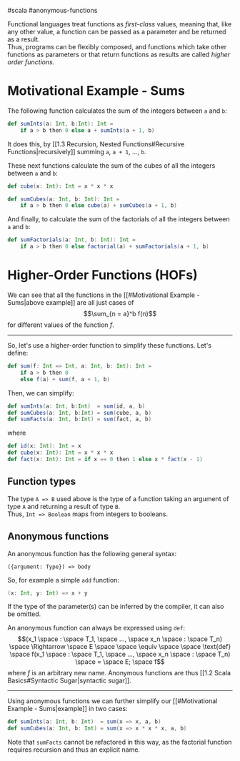 #scala #anonymous-functions

Functional languages treat functions as *first-class* values, meaning that, like any other value, a function can be passed as a parameter and be returned as a result.  
Thus, programs can be flexibly composed, and functions which take other functions as parameters or that return functions as results are called *higher order functions*.

# Motivational Example - Sums
The following function calculates the sum of the integers between `a` and `b`:
```Scala
def sumInts(a: Int, b:Int): Int =
	if a > b then 0 else a + sumInts(a + 1, b)
```
It does this, by [[1.3 Recursion, Nested Functions#Recursive Functions|recursively]] summing `a`, `a + 1`, ..., `b`.

These next functions calculate the sum of the cubes of all the integers between `a` and `b`:
```Scala
def cube(x: Int): Int = x * x * x

def sumCubes(a: Int, b: Int): Int =
	if a > b then 0 else cube(a) + sumCubes(a + 1, b)
```
And finally, to calculate the sum of the factorials of all the integers between `a` and `b`:
```Scala
def sumFactorials(a: Int, b: Int): Int =
	if a > b then 0 else factorial(a) + sumFactorials(a + 1, b)
```

# Higher-Order Functions (HOFs)
We can see that all the functions in the [[#Motivational Example - Sums|above example]] are all just cases of
$$\sum_{n = a}^b f(n)$$
for different values of the function $f$.
<hr>

So, let's use a higher-order function to simplify these functions. Let's define:
```Scala
def sum(f: Int => Int, a: Int, b: Int): Int =
	if a > b then 0
	else f(a) + sum(f, a + 1, b)
```
Then, we can simplify:
```Scala
def sumInts(a: Int, b:Int)  = sum(id, a, b)
def sumCubes(a: Int, b:Int) = sum(cube, a, b)
def sumFacts(a: Int, b:Int) = sum(fact, a, b)
```
where
```Scala
def id(x: Int): Int = x
def cube(x: Int): Int = x * x * x
def fact(x: Int): Int = if x == 0 then 1 else x * fact(x - 1)
```

## Function types
The type `A => B` used above is the type of a function taking an argument of type `A` and returning a result of type `B`.  
Thus, `Int => Boolean` maps from integers to booleans.

## Anonymous functions
An anonymous function has the following general syntax:
```
({argument: Type}) => body
```
So, for example a simple `add` function:
```Scala
(x: Int, y: Int) => x + y
```
If the type of the parameter(s) can be inferred by the compiler, it can also be omitted.

An anonymous function can always be expressed using `def`:
$$(x_1 \space : \space T_1, \space ..., \space x_n \space : \space T_n) \space \Rightarrow \space E \space \space \equiv \space \space \text{def} \space f(x_1 \space : \space T_1, \space ..., \space x_n \space : \space T_n) \space = \space E; \space f$$
where $f$ is an arbitrary new name.
Anonymous functions are thus [[1.2 Scala Basics#Syntactic Sugar|syntactic sugar]].
<hr>

Using anonymous functions we can further simplify our [[#Motivational Example - Sums|example]] in two cases:
```Scala
def sumInts(a: Int, b: Int)  = sum(x => x, a, b)
def sumCubes(a: Int, b: Int) = sum(x => x * x * x, a, b)
```
Note that `sumFacts` cannot be refactored in this way, as the factorial function requires recursion and thus an explicit name.
